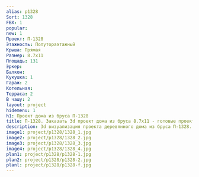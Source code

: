 ```yaml
---
alias: p1328
Sort: 1328
FBX: 1
popular: 
new: 1
Проект: П-1328
Этажность: Полутораэтажный
Крыша: Прямая
Размер: 8.7х11
Площадь: 131
Эркер: 
Балкон: 
Кукушка: 1
Гараж: 2
Котельная: 
Терраса: 2
В чашу: 2
layout: project
hidemenu: 1
h1: Проект дома из бруса П-1328
title: П-1328. Заказать 3d проект дома из бруса 8.7х11 - готовые проекты
description: 3d визуализация проекта деревянного дома из бруса П-1328. Площадь 131 м2, размер 8.7х11. Вы можете внести любые изменения в проект.
image1: project/p1328/1328_1.jpg
image2: project/p1328/1328_2.jpg
image3: project/p1328/1328_3.jpg
image4: project/p1328/1328_4.jpg
plan1: project/p1328/p1328-1.jpg
plan2: project/p1328/p1328-2.jpg
planl: project/p1328/p1328-f.jpg
---
```

